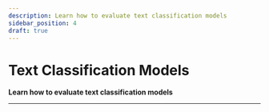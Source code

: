 ```yaml
---
description: Learn how to evaluate text classification models
sidebar_position: 4
draft: true
---
```


# Text Classification Models

**Learn how to evaluate text classification models**
<hr />
